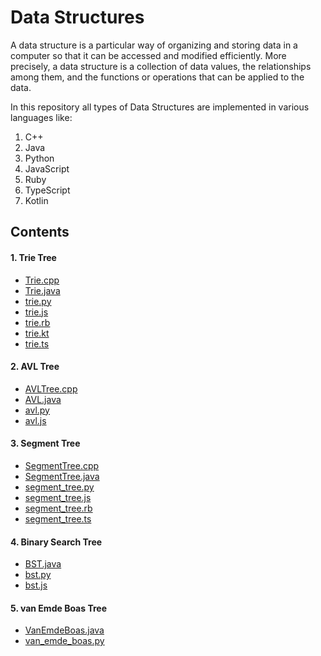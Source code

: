 # Data Structures    
A data structure is a particular way of organizing and storing data in a computer so that it can be accessed and modified efficiently. More precisely, a data structure is a collection of data values, the relationships among them, and the functions or operations that can be applied to the data.    
  
In this repository all types of Data Structures are implemented in various languages like:    
1. C++    
2. Java    
3. Python    
4. JavaScript    
5. Ruby    
6. TypeScript  
7. Kotlin  
  
## Contents  
  
#### 1. Trie Tree  
- [Trie.cpp](https://github.com/rishabh-bhatnagar/DataStructures/blob/master/CPP/Trie.cpp)
- [Trie.java](https://github.com/rishabh-bhatnagar/DataStructures/blob/master/Java/Trie.java)
- [trie.py](https://github.com/rishabh-bhatnagar/DataStructures/blob/master/Python/trie.py)
- [trie.js](https://github.com/rishabh-bhatnagar/DataStructures/blob/master/JavaScript/trie.js)
- [trie.rb](https://github.com/rishabh-bhatnagar/DataStructures/blob/master/Ruby/trie.rb)
- [trie.kt](https://github.com/rishabh-bhatnagar/DataStructures/blob/master/Kotlin/trie.kt)
- [trie.ts](https://github.com/rishabh-bhatnagar/DataStructures/blob/master/TypeScript/trie.ts)

#### 2. AVL Tree
- [AVLTree.cpp](https://github.com/rishabh-bhatnagar/DataStructures/blob/master/CPP/AVLTree.cpp)
- [AVL.java](https://github.com/rishabh-bhatnagar/DataStructures/blob/master/Java/AVL.java)
- [avl.py](https://github.com/rishabh-bhatnagar/DataStructures/blob/master/Python/avl.py)
- [avl.js](https://github.com/rishabh-bhatnagar/DataStructures/blob/master/JavaScript/avl.js)

#### 3. Segment Tree
- [SegmentTree.cpp](https://github.com/rishabh-bhatnagar/DataStructures/blob/master/CPP/SegmentTree.cpp)
- [SegmentTree.java](https://github.com/rishabh-bhatnagar/DataStructures/blob/master/Java/SegmentTree.java)
- [segment_tree.py](https://github.com/rishabh-bhatnagar/DataStructures/blob/master/Python/segment_tree.py)
- [segment_tree.js](https://github.com/rishabh-bhatnagar/DataStructures/blob/master/JavaScript/segment_tree.js)
- [segment_tree.rb](https://github.com/rishabh-bhatnagar/DataStructures/blob/master/Ruby/segment_tree.rb)
- [segment_tree.ts](https://github.com/rishabh-bhatnagar/DataStructures/blob/master/TypeScript/segment_tree.ts)

#### 4. Binary Search Tree
- [BST.java](https://github.com/rishabh-bhatnagar/DataStructures/blob/master/Java/BST.java)
- [bst.py](https://github.com/rishabh-bhatnagar/DataStructures/blob/master/Python/bst.py)
- [bst.js](https://github.com/rishabh-bhatnagar/DataStructures/blob/master/JavaScript/bst.js)

#### 5. van Emde Boas Tree
- [VanEmdeBoas.java](https://github.com/rishabh-bhatnagar/DataStructures/blob/master/Java/VanEmdeBoas.java)
- [van_emde_boas.py](https://github.com/rishabh-bhatnagar/DataStructures/blob/master/Python/van_emde_boas.py)

